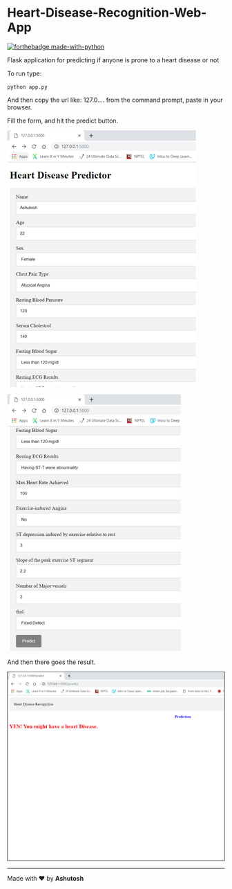 # Heart-Disease-Recognition-Web-App

[![forthebadge made-with-python](http://ForTheBadge.com/images/badges/made-with-python.svg)](https://www.python.org/)

Flask application for predicting if anyone is prone to a heart disease or not

To run type: 
```
python app.py
```


And then copy the url like: 127.0.... from the command prompt, paste in your browser.

Fill the form, and hit the predict button.

![alt text](https://github.com/AshuMaths1729/Heart-Disease-Recognition-Web-App/blob/master/Picture1.png)

![alt text](https://github.com/AshuMaths1729/Heart-Disease-Recognition-Web-App/blob/master/Picture2.png)


And then there goes the result.

![alt text](https://github.com/AshuMaths1729/Heart-Disease-Recognition-Web-App/blob/master/Picture3.png)

___

Made with :heart: by **Ashutosh**
